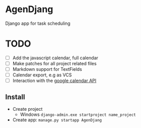 # AgenDjang
Django app for task scheduling

# TODO
- [ ] Add the javascript calendar, full calendar
- [ ] Make patches for all project related files
- [ ] Markdown support for TextFields
- [ ] Calendar export, e.g as VCS
- [ ] Interaction with the [google calendar API](https://developers.google.com/google-apps/calendar/quickstart/python)

## Install
- Create project
    - Windows `django-admin.exe startproject name_project`
- Create app: `manage.py startapp AgenDjang`
